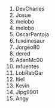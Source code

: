 
1. DevCharles
2. Josue
3. melobo
3. melobo
4. OscarPantoja
5. tuxdinosaur
6. Jorgeo80
7. dered
8. AdanMc00
9. mfuentes
10. LobRabGar
11. Itiel
12. Kevin
13. Jipg9901
14. Angy
